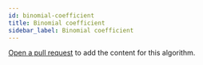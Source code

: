 ```yaml
---
id: binomial-coefficient
title: Binomial coefficient
sidebar_label: Binomial coefficient
---
```


[Open a pull request](https://github.com/AllAlgorithms/algorithms/tree/master/docs/binomial-coefficient.md) to add the content for this algorithm.